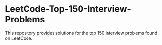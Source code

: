 # LeetCode-Top-150-Interview-Problems
This repository provides solutions for the top 150 interview problems found on LeetCode. 
